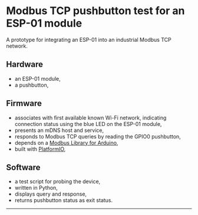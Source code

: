 # Modbus TCP pushbutton test for an ESP-01 module

A prototype for integrating an ESP-01 into an industrial Modbus TCP network.

## Hardware

* an ESP-01 module,
* a pushbutton,

## Firmware

* associates with first available known Wi-Fi network, indicating connection status using the blue LED on the ESP-01 module,
* presents an mDNS host and service,
* responds to Modbus TCP queries by reading the GPIO0 pushbutton,
* depends on a [Modbus Library for Arduino](https://github.com/emelianov/modbus-esp8266),
* built with [PlatformIO](https://platformio.org),

## Software

* a test script for probing the device,
* written in Python,
* displays query and response,
* returns pushbutton status as exit status.

----
